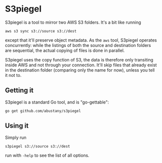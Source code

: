 # S3piegel

S3piegel is a tool to mirror two AWS S3 folders. It's a bit like running

```
aws s3 sync s3://source s3://dest
```

except that it'll preserve object metadata. As the `aws` tool, S3piegel operates
concurrently: while the listings of both the source and destination folders are
sequential, the actual copying of files is done in parallel.

S3piegel uses the copy function of S3, the data is therefore only transiting
inside AWS and not through your connection. It'll skip files that already exist
in the destination folder (comparing only the name for now), unless you tell it
not to.

## Getting it

S3piegel is a standard Go tool, and is "go-gettable":

```
go get github.com/abustany/s3piegel
```

## Using it

Simply run

```
s3piegel s3://source s3://dest
```

run with `-help` to see the list of all options.
